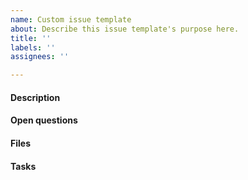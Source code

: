 ```yaml
---
name: Custom issue template
about: Describe this issue template's purpose here.
title: ''
labels: ''
assignees: ''

---
```


#### Description

#### Open questions

#### Files

#### Tasks
